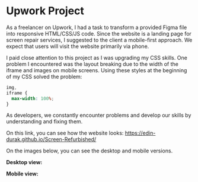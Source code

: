 # Upwork Project

As a freelancer on Upwork, I had a task to transform a provided Figma file into responsive HTML/CSS/JS code. Since the website is a landing page for screen repair services, I suggested to the client a mobile-first approach. We expect that users will visit the website primarily via phone.

I paid close attention to this project as I was upgrading my CSS skills. One problem I encountered was the layout breaking due to the width of the iframe and images on mobile screens. Using these styles at the beginning of my CSS solved the problem:

```css
img,
iframe {
  max-width: 100%;
}
```

As developers, we constantly encounter problems and develop our skills by understanding and fixing them.

On this link, you can see how the website looks: https://edin-durak.github.io/Screen-Refurbished/

On the images below, you can see the desktop and mobile versions.

**Desktop view:**

**Mobile view:**

